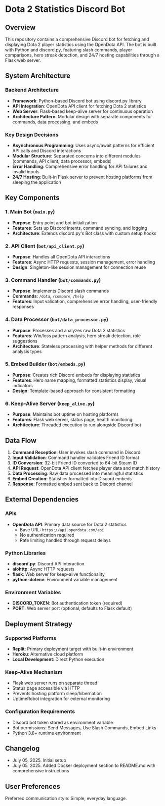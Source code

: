 # Dota 2 Statistics Discord Bot

## Overview

This repository contains a comprehensive Discord bot for fetching and displaying Dota 2 player statistics using the OpenDota API. The bot is built with Python and discord.py, featuring slash commands, player comparisons, hero streak detection, and 24/7 hosting capabilities through a Flask web server.

## System Architecture

### Backend Architecture
- **Framework**: Python-based Discord bot using discord.py library
- **API Integration**: OpenDota API client for fetching Dota 2 statistics
- **Web Server**: Flask-based keep-alive server for continuous operation
- **Architecture Pattern**: Modular design with separate components for commands, data processing, and embeds

### Key Design Decisions
- **Asynchronous Programming**: Uses async/await patterns for efficient API calls and Discord interactions
- **Modular Structure**: Separated concerns into different modules (commands, API client, data processor, embeds)
- **Error Handling**: Comprehensive error handling for API failures and invalid inputs
- **24/7 Hosting**: Built-in Flask server to prevent hosting platforms from sleeping the application

## Key Components

### 1. Main Bot (`main.py`)
- **Purpose**: Entry point and bot initialization
- **Features**: Sets up Discord intents, command syncing, and logging
- **Architecture**: Extends discord.py's Bot class with custom setup hooks

### 2. API Client (`bot/api_client.py`)
- **Purpose**: Handles all OpenDota API interactions
- **Features**: Async HTTP requests, session management, error handling
- **Design**: Singleton-like session management for connection reuse

### 3. Command Handler (`bot/commands.py`)
- **Purpose**: Implements Discord slash commands
- **Commands**: `/dota`, `/compare`, `/help`
- **Features**: Input validation, comprehensive error handling, user-friendly responses

### 4. Data Processor (`bot/data_processor.py`)
- **Purpose**: Processes and analyzes raw Dota 2 statistics
- **Features**: Win/loss pattern analysis, hero streak detection, role suggestions
- **Architecture**: Stateless processing with helper methods for different analysis types

### 5. Embed Builder (`bot/embeds.py`)
- **Purpose**: Creates rich Discord embeds for displaying statistics
- **Features**: Hero name mapping, formatted statistics display, visual indicators
- **Design**: Template-based approach for consistent formatting

### 6. Keep-Alive Server (`keep_alive.py`)
- **Purpose**: Maintains bot uptime on hosting platforms
- **Features**: Flask web server, status page, health monitoring
- **Architecture**: Threaded execution to run alongside Discord bot

## Data Flow

1. **Command Reception**: User invokes slash command in Discord
2. **Input Validation**: Command handler validates Friend ID format
3. **ID Conversion**: 32-bit Friend ID converted to 64-bit Steam ID
4. **API Request**: OpenDota API client fetches player data and match history
5. **Data Processing**: Raw data processed into meaningful statistics
6. **Embed Creation**: Statistics formatted into Discord embeds
7. **Response**: Formatted embed sent back to Discord channel

## External Dependencies

### APIs
- **OpenDota API**: Primary data source for Dota 2 statistics
  - Base URL: `https://api.opendota.com/api`
  - No authentication required
  - Rate limiting handled through request delays

### Python Libraries
- **discord.py**: Discord API interaction
- **aiohttp**: Async HTTP requests
- **flask**: Web server for keep-alive functionality
- **python-dotenv**: Environment variable management

### Environment Variables
- **DISCORD_TOKEN**: Bot authentication token (required)
- **PORT**: Web server port (optional, defaults to Flask default)

## Deployment Strategy

### Supported Platforms
- **Replit**: Primary deployment target with built-in environment
- **Heroku**: Alternative cloud platform
- **Local Development**: Direct Python execution

### Keep-Alive Mechanism
- Flask web server runs on separate thread
- Status page accessible via HTTP
- Prevents hosting platform sleep/hibernation
- UptimeRobot integration for external monitoring

### Configuration Requirements
- Discord bot token stored as environment variable
- Bot permissions: Send Messages, Use Slash Commands, Embed Links
- Python 3.8+ runtime environment

## Changelog
- July 05, 2025. Initial setup
- July 05, 2025. Added Docker deployment section to README.md with comprehensive instructions

## User Preferences

Preferred communication style: Simple, everyday language.